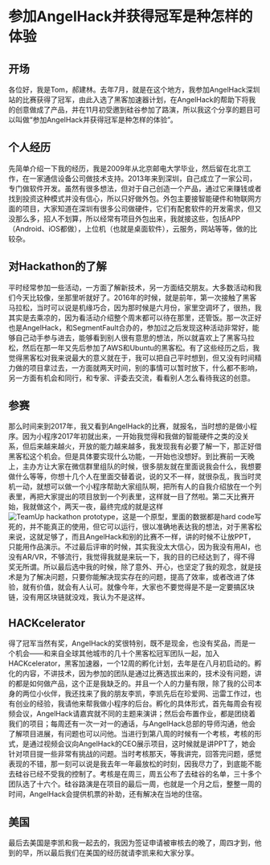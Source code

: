 # 参加AngelHack并获得冠军是种怎样的体验
## 开场
各位好，我是Tom，郝建林。去年7月，就是在这个地方，我参加AngelHack深圳站的比赛获得了冠军，由此入选了黑客加速器计划，在AngelHack的帮助下将我的创意做成了产品，并在11月初受邀到硅谷参加了路演，所以我这个分享的题目可以叫做“参加AngelHack并获得冠军是种怎样的体验”。
## 个人经历
先简单介绍一下我的经历，我是2009年从北京邮电大学毕业，然后留在北京工作，在一家通信设备公司做技术支持。2013年来到深圳，自己成立了一家公司，专门做软件开发。虽然有很多想法，但对于自己创造一个产品，通过它来赚钱或者找到投资这种模式并没有信心，所以只好做外包。外包主要接智能硬件和物联网方面的项目，大家知道在深圳有很多公司做硬件，它们有配套软件的开发需求，但又没那么多，招人不划算，所以经常有项目外包出来，我就接这些，包括APP（Android、iOS都做），上位机（也就是桌面软件），云服务，网站等等，做的比较杂。
## 对Hackathon的了解
平时经常参加一些活动，一方面了解新技术，另一方面结交朋友。大多数活动和我们今天比较像，坐那里听就好了。2016年的时候，就是前年，第一次接触了黑客马拉松，当时可以说是机缘巧合，因为那时候是六月份，家里空调坏了，很热，我其实是去乘凉的，因为看活动介绍整个周末都可以待在那里，还管饭。那一次正好也是AngelHack，和SegmentFault合办的，参加过之后发现这种活动非常好，能够自己动手参与进去，能够看到别人很有意思的想法，所以就喜欢上了黑客马拉松，然后在那一年又先后参加了AWS和Ubuntu的黑客松。有了这些经历之后，我觉得黑客松对我来说最大的意义就在于，我可以把自己平时想到，但又没有时间精力做的项目拿过去，一方面就两天时间，别的事情可以暂时放下，什么都不影响，另一方面有机会和同行，和专家、评委去交流，看看别人怎么看待我这的创意。
## 参赛
那么时间来到2017年，我又看到AngelHack的比赛，就报名，当时想的是做小程序。因为小程序2017年初就出来，一开始我觉得和我做的智能硬件之类的没关系，但后来越来越火，开放的能力越来越多，我发现我有必要了解一下，那正好借黑客松这个机会。但是具体要实现什么功能，一开始也没想好。到比赛前一天晚上，主办方让大家在微信群里组队的时候，很多朋友就在里面说我会什么，我想要做什么等等，你想十几个人在里面交替着说，说的又不一样，就很杂乱，我当时灵机一动，就想可以做一个小程序帮助大家组队啊，把所有人的自我介绍放在一个列表里，再把大家提出的项目放到一个列表里，这样就一目了然啦。第二天比赛开始，我就做这个，两天一夜，最终完成的就是这样![TeamUp hackathon prototype]()，这是一个原型，里面的数据都是hard code写死的，并不能真正的使用，但它可以运行，很以准确地表达我的想法，对于黑客松来说，这就足够了，而且AngelHack和别的比赛不一样，讲的时候不让放PPT，只能用作品演示。不过最后评审的时候，其实我没太大信心，因为我没有用AI，也没有AR/VR，不够流行，我觉得我就是来玩一下，我的目的已经达到了，得不得奖无所谓。所以最后选中我的时候，除了意外、开心，也坚定了我的观念，就是技术是为了解决问题，只要你能解决现实存在的问题，提高了效率，或者改进了体验，就有价值，就会有人认可。就像今年，大家也不要觉得是不是一定要搞区块链，没有用区块链就没戏，我认为不是这样。
## HACKcelerator
得了冠军当然有奖，AngelHack的奖很特别，既不是现金，也没有奖品，而是一个机会——和来自全球其他城市的几十个黑客松冠军团队一起，加入HACKcelerator，黑客加速器，一个12周的孵化计划，去年是在八月初启动的。孵化的内容，不讲技术，因为参加的团队是通过比赛选拔出来的，技术没有问题，讲的都是如何做产品，这个正是我缺乏的。并且一个人的力量有限，除了我的公司本身的两位小伙伴，我还找来了我的朋友李凯，李凯先后在珍爱网、迅雷工作过，也有创业的经验，我请他来帮我做小程序的后台。孵化的具体形式，首先每周会有视频会议，AngelHack请嘉宾就不同的主题来演讲；然后会布置作业，都是团绕着我们的项目；每周还有一次一对一的通话，与AngelHack总部的导师沟通，他会了解项目进展，有问题也可以问他。当进行到第八周的时候有一个考核，考核的形式，是通过视频会议向AngelHack的CEO展示项目，这时候就是讲PPT了，她会针对项目提一些非常有挑战的问题。当时考核那天，等我讲完，回答完问题，感觉表现的不错，那一刻可以说是我去年一年最放松的时刻，因我尽力了，到底能不能去硅谷已经不受我的控制了。考核是在周三，周五公布了去硅谷的名单，三十多个团队选了十六个。硅谷路演是在项目的最后一周，也就是一个月之后，整整一周的时间，AngelHack会提供机票的补助，还有解决在当地的住宿。
## 美国
最后去美国是李凯和我一起去的，我因为签证申请被审核去的晚了，周四才到，他到的早，所以最后我们在美国的经历就请李凯来和大家分享。
